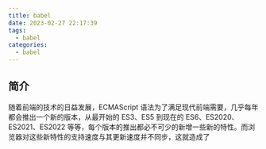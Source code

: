 ```yaml
---
title: babel
date: 2023-02-27 22:17:39
tags:
  - babel
categories:
  - babel
---
```


## 简介

随着前端的技术的日益发展，ECMAScript 语法为了满足现代前端需要，几乎每年都会推出一个新的版本，从最开始的 ES3、ES5 到现在的 ES6、ES2020、ES2021、ES2022 等等，每个版本的推出都必不可少的新增一些新的特性。而浏览器对这些新特性的支持速度与其更新速度并不同步，这就造成了
